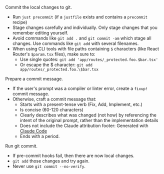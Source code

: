Commit the local changes to git.

- Run `just precommit` (if a `justfile` exists and contains a `precommit` recipe)
- Stage changes carefully and individually. Only stage changes that you remember editing yourself.
- Avoid commands like `git add .` and `git commit -am` which stage all changes. Use commands like `git add` with several filenames.
- When using CLI tools with file paths containing `$` characters (like React Router's `$param.tsx` files), make sure to:
  - Use single quotes: `git add 'app/routes/_protected.foo.$bar.tsx'`
  - Or escape the $ character: `git add app/routes/_protected.foo.\$bar.tsx`

Prepare a commit message.

- If the user's prompt was a compiler or linter error, create a `fixup!` commit message.
- Otherwise, craft a commit message that:
  - Starts with a present-tense verb (Fix, Add, Implement, etc.)
  - Is concise (60-120 characters)
  - Clearly describes what was changed (not how) by referencing the intent of the original prompt, rather than the implementation details
  - Does not include the Claude attribution footer: Generated with [Claude Code](https://claude.ai/code)
  - Ends with a period.

Run git commit.

- If pre-commit hooks fail, then there are now local changes.
- `git add` those changes and try again.
- Never use `git commit --no-verify`.
